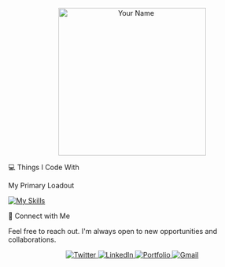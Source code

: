<div align="center">

<!--
HOW TO ADD YOUR IMAGE:

    Create a new folder named assets or images in your GitHub profile repository.

    Upload your image to that folder.

    Get the raw URL of the image. You can do this by navigating to the image file on GitHub and clicking the "Download" or "Raw" button to get the link.

    Replace the src value below with your image's raw URL.
    -->

<p align="center">
  <img src="https://www.google.com/search?q=https://your-image-url.com/your-profile-pic.png" alt="Your Name" width="300">
</p>

</div>
💻 Things I Code With

My Primary Loadout

[![My Skills](https://skillicons.dev/icons?i=aws,cpp,docker,js,kafka,nextjs,postgres,prisma,py,react,tailwind,ts,vite)](https://skillicons.dev)



🔗 Connect with Me

Feel free to reach out. I'm always open to new opportunities and collaborations.

<p align="center">
<a href="https://twitter.com/YOUR_USERNAME" target="_blank">
<img src="https://www.google.com/search?q=https://img.shields.io/badge/Twitter-1DA1F2%3Fstyle%3Dfor-the-badge%26logo%3Dtwitter%26logoColor%3Dwhite" alt="Twitter">
</a>
<a href="https://www.google.com/search?q=https://linkedin.com/in/YOUR_USERNAME" target="_blank">
<img src="https://www.google.com/search?q=https://img.shields.io/badge/LinkedIn-0077B5%3Fstyle%3Dfor-the-badge%26logo%3Dlinkedin%26logoColor%3Dwhite" alt="LinkedIn">
</a>
<a href="https://www.google.com/search?q=https://your-portfolio.com" target="_blank">
<img src="https://www.google.com/search?q=https://img.shields.io/badge/Portfolio-333333%3Fstyle%3Dfor-the-badge%26logo%3Dreact%26logoColor%3Dwhite" alt="Portfolio">
</a>
<a href="mailto:your.email@example.com">
<img src="https://img.shields.io/badge/Gmail-D14836?style=for-the-badge&logo=gmail&logoColor=white" alt="Gmail"/>
</a>
</p>
